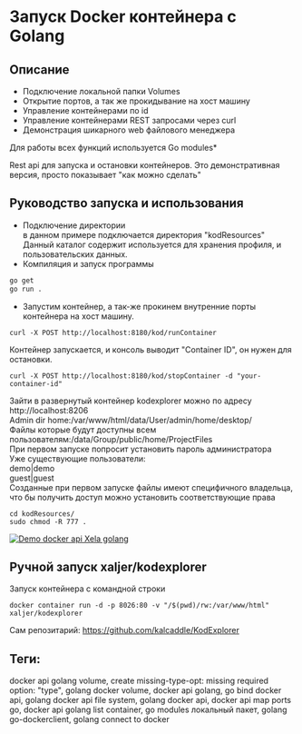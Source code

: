 # Запуск Docker контейнера с Golang
## Описание
- Подключение локальной папки Volumes
- Открытие портов, а так же прокидывание на хост машину
- Управление контейнерами по id
- Управление контейнерами REST запросами через curl
- Демонстрация шикарного web файлового менеджера

Для работы всех функций используется Go modules*  

Rest api для запуска и остановки контейнеров. Это демонстративная версия, просто показывает "как можно сделать"

## Руководство запуска и использования
- Подключение директории  
в данном примере подключается директория "kodResources"
Данный каталог содержит используется для хранения профиля, и пользовательских данных.
- Компиляция и запуск программы
```sh
go get
go run .
```
- Запустим контейнер, а так-же прокинем внутренние порты контейнера на xост машину.
```shell script
curl -X POST http://localhost:8180/kod/runContainer
```
Контейнер запускается, и консоль выводит "Container ID", он нужен для остановки. 
```shell script
curl -X POST http://localhost:8180/kod/stopContainer -d "your-container-id"
```
Зайти в развернутый контейнер kodexplorer можно по адресу http://localhost:8206  
Admin dir home:/var/www/html/data/User/admin/home/desktop/  
Файлы которые будут доступны всем пользователям:/data/Group/public/home/ProjectFiles  
При первом запуске попросит установить пароль администратора  
Уже существующие пользователи:  
demo|demo    
guest|guest    
Созданные при первом запуске файлы имеют специфичного владельца, что бы получить доступ можно установить соответствующие права
```shell script
cd kodResources/
sudo chmod -R 777 .
```
[![Demo docker api Xela golang](./dockerApiGolangXela.gif)](./dockerApiGolangXela.gif)

## Ручной запуск xaljer/kodexplorer
Запуск контейнера с командной строки  
```shell script
docker container run -d -p 8026:80 -v "/$(pwd)/rw:/var/www/html" xaljer/kodexplorer
```
Сам репозитарий: https://github.com/kalcaddle/KodExplorer  

## Теги:
docker api golang volume, create missing-type-opt: missing required option: "type", golang docker volume, docker api golang, go bind docker api, golang docker api file system, golang docker api, docker api map ports go, docker api golang list container, go modules локальный пакет, golang go-dockerclient, golang connect to docker
